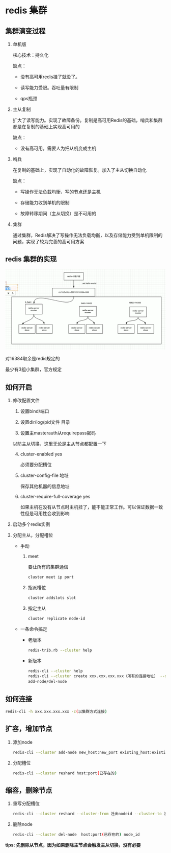 # redis 集群

## 集群演变过程

1. 单机版

    核心技术：持久化

    缺点：

    - 没有高可用redis挂了就没了。
    
    - 读写能力受限。吞吐量有限制

    - qps瓶颈

2. 主从复制

    扩大了读写能力。实现了故障备份。复制是高可用Redis的基础，哨兵和集群都是在复制的基础上实现高可用的

    缺点：
    
    - 没有高可用，需要人为把从机变成主机

3. 哨兵

    在复制的基础上，实现了自动化的故障恢复。加入了主从切换自动化

    缺点：

    - 写操作无法负载均衡，写的节点还是主机

    - 存储能力收到单机的限制

    - 故障转移期间（主从切换）是不可用的

4. 集群

    通过集群，Redis解决了写操作无法负载均衡，以及存储能力受到单机限制的问题，实现了较为完善的高可用方案

## redis 集群的实现
 
![redis_cluster](assets/redis_cluster.png )

对16384取余是redis规定的

最少有3组小集群，官方规定

## 如何开启

1. 修改配置文件

    1. 设置bind/端口

    2. 设置dir/log/pid文件 目录

    3. 设置主masterauth从requirepass密码

    以防主从切换，这里无论是主从节点都配置一下

    4. cluster-enabled yes

        必须要分配槽位

    5. cluster-config-file 地址

        保存其他机器的信息地址

    6. cluster-require-full-coverage yes

        如果主机在没有从节点时主机挂了，能不能正常工作。可以保证数据一致性但是可用性会收到影响

2.  启动多个redis实例

3. 分配主从，分配槽位

    - 手动

        1. meet
        
            要让所有的集群通信

            ```bash
            cluster meet ip port
            ```

        2. 指派槽位

            ```bash
            cluster addslots slot
            ```
        
        3. 指定主从

            ```bash
            cluster replicate node-id
            ```

    - 一条命令搞定

        - 老版本

            ```bash
            redis-trib.rb --cluster help
            ```

        - 新版本

            ```bash
            redis-cli --cluster help
            redis-cli --cluster create xxx.xxx.xxx.xxx（所有的连接地址） --cluster-replicas 2（主从的比例，1:2前面的是主机，后面的是从机；默认平均分配槽位）
            add-node/del-node
            ```

## 如何连接

```bash
redis-cli -h xxx.xxx.xxx.xxx -c(以集群方式连接)
```

## 扩容，增加节点

1. 添加node

    ```bash
    redis-cli --cluster add-node new_host:new_port existing_host:existing_port --cluster-slave(以从节点方式加入) --cluster-master-id(主节点nodeid)
    ```

2. 分配槽位

    ```bash
    redis-cli --cluster reshard host:port(已存在的)
    ```

## 缩容，删除节点

1. 重写分配槽位

    ```bash
    redis-cli --cluster reshard --cluster-from 迁出nodeid --cluster-to 迁入nodeid --cluster-slots 迁移的数量
    ```

2. 删除node
    
    ```bash
    redis-cli --cluster del-node  host:port(已存在的) node_id
    ```

**tips: 先删除从节点，因为如果删除主节点会触发主从切换，没有必要**